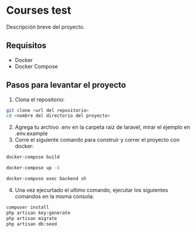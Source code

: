 # Courses test 

Descripción breve del proyecto.

## Requisitos

- Docker
- Docker Compose

## Pasos para levantar el proyecto

1. Clona el repositorio:

```bash
git clone <url del repositorio>
cd <nombre del directorio del proyecto>
```
2. Agrega tu archivo .env en la carpeta raiz de laravel, mirar el ejemplo en .env.example
3. Corre el siguiente comando para construir y correr el proyecto con docker:
```bash
docker-compose build

docker-compose up -d

docker-compose exec backend sh
```
4. Una vez ejecurtado el ultimo comando, ejecutar los siguientes comandos en la misma consola:
```bash
composer install
php artisan key:generate
php artisan migrate
php artisan db:seed
```

